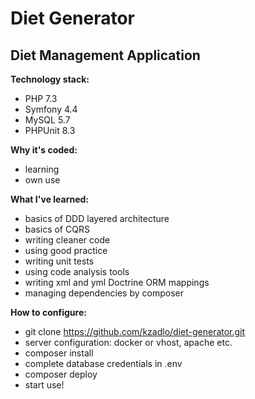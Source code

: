 # Diet Generator
## Diet Management Application

**Technology stack:**
- PHP 7.3
- Symfony 4.4
- MySQL 5.7
- PHPUnit 8.3

**Why it's coded:**
- learning
- own use

**What I've learned:**
- basics of DDD layered architecture
- basics of CQRS
- writing cleaner code
- using good practice
- writing unit tests
- using code analysis tools
- writing xml and yml Doctrine ORM mappings
- managing dependencies by composer

**How to configure:**
- git clone https://github.com/kzadlo/diet-generator.git
- server configuration: docker or vhost, apache etc.
- composer install
- complete database credentials in .env
- composer deploy
- start use!

